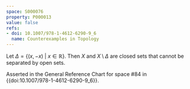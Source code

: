 ```yaml
---
space: S000076
property: P000013
value: false
refs:
- doi: 10.1007/978-1-4612-6290-9_6
  name: Counterexamples in Topology
---
```


Let $\Delta = \{(x,-x)\ |\ x \in \mathbb{R}\}$. Then $X$ and $X \setminus \Delta$ are closed sets that cannot be separated by open sets.

Asserted in the General Reference Chart for space #84 in
{{doi:10.1007/978-1-4612-6290-9_6}}.
